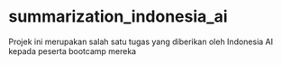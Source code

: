 # summarization_indonesia_ai
Projek ini merupakan salah satu tugas yang diberikan oleh Indonesia AI kepada peserta bootcamp mereka
